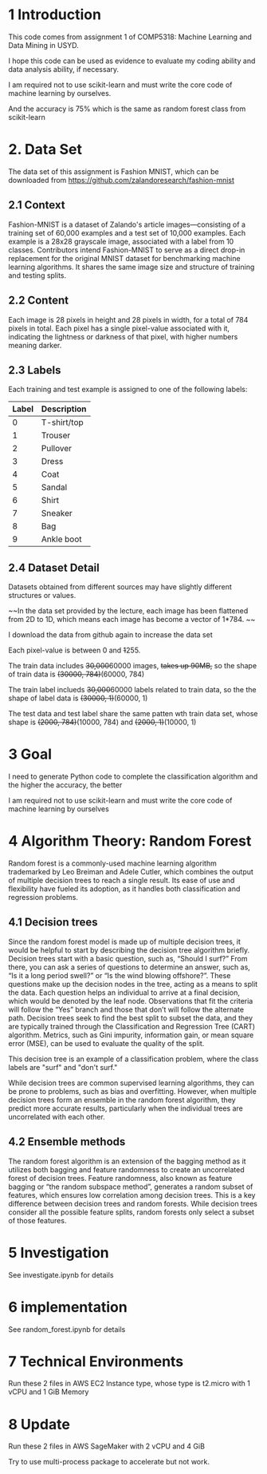 # 1 Introduction

This code comes from assignment 1 of COMP5318: Machine Learning and Data Mining in USYD.

I hope this code can be used as evidence to evaluate my coding ability and data analysis ability, if necessary.

I am required not to use scikit-learn and must write the core code of machine learning by ourselves.

And the accuracy is 75% which is the same as random forest class from scikit-learn

# 2. Data Set

The data set of this assignment is Fashion MNIST, which can be downloaded from https://github.com/zalandoresearch/fashion-mnist

## 2.1 Context

Fashion-MNIST is a dataset of Zalando's article images—consisting of a training set of 60,000 examples and a test set of 10,000 examples. Each example is a 28x28 grayscale image, associated with a label from 10 classes. Contributors intend Fashion-MNIST to serve as a direct drop-in replacement for the original MNIST dataset for benchmarking machine learning algorithms. It shares the same image size and structure of training and testing splits.

## 2.2 Content

Each image is 28 pixels in height and 28 pixels in width, for a total of 784 pixels in total. Each pixel has a single pixel-value associated with it, indicating the lightness or darkness of that pixel, with higher numbers meaning darker. 

## 2.3 Labels

Each training and test example is assigned to one of the following labels:

|Label|Description|
|----|----|
|0|T-shirt/top|
|1|Trouser|
|2|Pullover|
|3|Dress|
|4|Coat|
|5|Sandal|
|6|Shirt|
|7|Sneaker|
|8|Bag| 
|9|Ankle boot|

## 2.4 Dataset Detail

Datasets obtained from different sources may have slightly different structures or values.

~~In the data set provided by the lecture, each image has been flattened from 2D to 1D, which means each image has become a vector of 1*784. ~~

I download the data from github again to increase the data set

Each pixel-value is between 0 and ~~1~~255. 

The train data includes ~~30,000~~60000 images, ~~takes up 90MB,~~ so the shape of train data is ~~(30000, 784)~~(60000, 784)

The train label inclueds ~~30,000~~60000 labels related to train data, so the the shape of label data is ~~(30000, 1)~~(60000, 1)

The test data and test label share the same patten wth train data set, whose shape is ~~(2000, 784)~~(10000, 784) and ~~(2000, 1)~~(10000, 1)

# 3 Goal

I need to generate Python code to complete the classification algorithm and the higher the accuracy, the better

I am required not to use scikit-learn and must write the core code of machine learning by ourselves

# 4 Algorithm Theory: Random Forest

Random forest is a commonly-used machine learning algorithm trademarked by Leo Breiman and Adele Cutler, which combines the output of multiple decision trees to reach a single result. Its ease of use and flexibility have fueled its adoption, as it handles both classification and regression problems.

## 4.1 Decision trees

Since the random forest model is made up of multiple decision trees, it would be helpful to start by describing the decision tree algorithm briefly. Decision trees start with a basic question, such as, “Should I surf?” From there, you can ask a series of questions to determine an answer, such as, “Is it a long period swell?” or “Is the wind blowing offshore?”. These questions make up the decision nodes in the tree, acting as a means to split the data. Each question helps an individual to arrive at a final decision, which would be denoted by the leaf node. Observations that fit the criteria will follow the “Yes” branch and those that don’t will follow the alternate path.  Decision trees seek to find the best split to subset the data, and they are typically trained through the Classification and Regression Tree (CART) algorithm. Metrics, such as Gini impurity, information gain, or mean square error (MSE), can be used to evaluate the quality of the split.  

This decision tree is an example of a classification problem, where the class labels are "surf" and "don't surf."

While decision trees are common supervised learning algorithms, they can be prone to problems, such as bias and overfitting. However, when multiple decision trees form an ensemble in the random forest algorithm, they predict more accurate results, particularly when the individual trees are uncorrelated with each other.

## 4.2 Ensemble methods

The random forest algorithm is an extension of the bagging method as it utilizes both bagging and feature randomness to create an uncorrelated forest of decision trees. Feature randomness, also known as feature bagging or “the random subspace method”, generates a random subset of features, which ensures low correlation among decision trees. This is a key difference between decision trees and random forests. While decision trees consider all the possible feature splits, random forests only select a subset of those features.

# 5 Investigation

See investigate.ipynb for details

# 6 implementation

See random_forest.ipynb for details

# 7 Technical Environments
Run these 2 files in AWS EC2 Instance type, whose type is t2.micro with 1 vCPU and 1 GiB Memory 

# 8 Update
Run these 2 files in AWS SageMaker with 2 vCPU and 4 GiB

Try to use multi-process package to accelerate but not work.